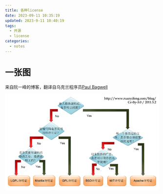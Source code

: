 ```yaml
---
title: 各种license
date: 2023-09-11 10:35:19
updated: 2023-9-11 10:40:19
tags:
  - 开源
  - license
categories:
  - notes
---
```


# 一张图

来自阮一峰的博客，翻译自乌克兰程序员[Paul Bagwell](https://web.archive.org/web/20110503183702/http://pbagwl.com/post/5078147450/description-of-popular-software-licenses)

![img](各种license/3e5cb4629d991c4b826788fe3e2877e5_1440w.webp)